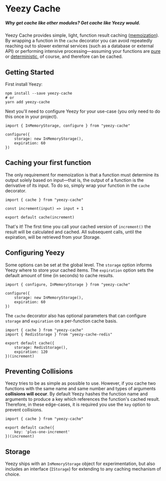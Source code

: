 # Yeezy Cache
##### Why get cache like other modules? Get cache like Yeezy would.

Yeezy Cache provides simple, light, function result caching ([memoization](https://en.wikipedia.org/wiki/Memoization)). By wrapping a function in the `cache` decorator you can avoid repeatedly reaching out to slower external services (such as a database or external API) or performing intensive processing—assuming your functions are [pure](https://en.wikipedia.org/wiki/Pure_function) or [deterministic](https://en.wikipedia.org/wiki/Deterministic_system), of course, and therefore can be cached.

## Getting Started

First install Yeezy:

```
npm install --save yeezy-cache 
# or
yarn add yeezy-cache
```

Next you'll need to configure Yeezy for your use-case (you only need to do this once in your project).
```
import { InMemoryStorage, configure } from "yeezy-cache"

configure({
    storage: new InMemoryStorage(),
    expiration: 60
})
```

## Caching your first function

The only requirement for memoization is that a function must determine its output solely based on input—that is, the output of a function is the derivative of its input. To do so, simply wrap your function in the `cache` decorator.
```
import { cache } from "yeezy-cache"

const increment(input) => input + 1

export default cache(increment)
```

That's it! The first time you call your cached version of `increment()` the result will be calculated and cached. All subsequent calls, until the expiration, will be retrieved from your Storage.

## Configuring Yeezy

Some options can be set at the global level. The `storage` option informs Yeezy where to store your cached items. The `expiration` option sets the default amount of time (in seconds) to cache results.

```
import { configure, InMemoryStorage } from "yeezy-cache"

configure({
    storage: new InMemoryStorage(),
    expiration: 60
})
```

The `cache` decorator also has optional parameters that can configure `storage` and `expiration` on a per-function cache basis.

```
import { cache } from "yeezy-cache"
import { RedisStorage } from "yeezy-cache-redis"

export default cache({
    storage: RedisStorage(),
    expiration: 120
})(increment)
```

## Preventing Collisions

Yeezy tries to be as simple as possible to use. However, if you cache two functions with the same name and same number and types of arguments **collisions will occur**. By default Yeezy hashes the function name and arguments to produce a key which references the function's cached result. Therefore, in these edge-cases, it is required you use the `key` option to prevent collisions.

```
import { cache } from "yeezy-cache"

export default cache({
    key: 'plus-one-increment'
})(increment)
```

## Storage

Yeezy ships with an `InMemoryStorage` object for experimentation, but also includes an interface (`IStorage`) for extending to any caching mechanism of choice.